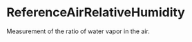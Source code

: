 ReferenceAirRelativeHumidity
============================

Measurement of the ratio of water vapor in the air.
